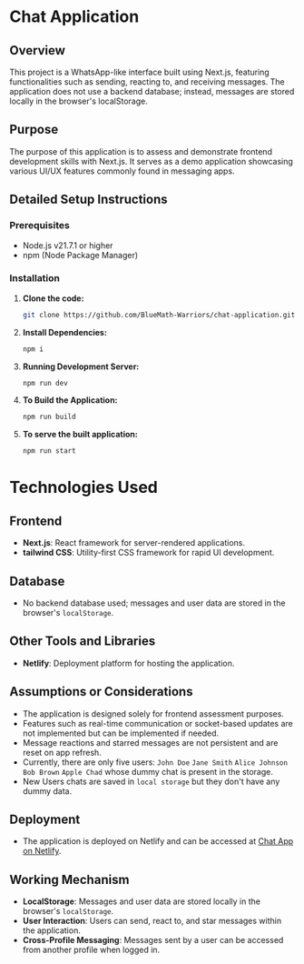 # Chat Application

## Overview

This project is a WhatsApp-like interface built using Next.js, featuring functionalities such as sending, reacting to, and receiving messages. The application does not use a backend database; instead, messages are stored locally in the browser's localStorage.

## Purpose

The purpose of this application is to assess and demonstrate frontend development skills with Next.js. It serves as a demo application showcasing various UI/UX features commonly found in messaging apps.

## Detailed Setup Instructions

### Prerequisites

- Node.js v21.7.1 or higher
- npm (Node Package Manager)

### Installation

1. **Clone the code:**

   ```bash
   git clone https://github.com/BlueMath-Warriors/chat-application.git
2. **Install Dependencies:**

   ```bash 
   npm i
3. **Running Development Server:**

   ```bash 
   npm run dev
3. **To Build the Application:**

   ```bash 
   npm run build
3. **To serve the built application:**

   ```bash 
   npm run start
# Technologies Used

## Frontend

- **Next.js**: React framework for server-rendered applications.
- **tailwind CSS**: Utility-first CSS framework for rapid UI development.

## Database

- No backend database used; messages and user data are stored in the browser's `localStorage`.

## Other Tools and Libraries

- **Netlify**: Deployment platform for hosting the application.

## Assumptions or Considerations

- The application is designed solely for frontend assessment purposes.
- Features such as real-time communication or socket-based updates are not implemented but can be implemented if needed.
- Message reactions and starred messages are not persistent and are reset on app refresh.
- Currently, there are only five users: `John Doe` `Jane Smith` `Alice Johnson` `Bob Brown` `Apple Chad` whose dummy chat is present in the storage.
- New Users chats are saved in `local storage` but they don't have any dummy data.

## Deployment

- The application is deployed on Netlify and can be accessed at [Chat App on Netlify](https://chat-app-arithmiks.netlify.app).

## Working Mechanism

- **LocalStorage**: Messages and user data are stored locally in the browser's `localStorage`.
- **User Interaction**: Users can send, react to, and star messages within the application.
- **Cross-Profile Messaging**: Messages sent by a user can be accessed from another profile when logged in.

